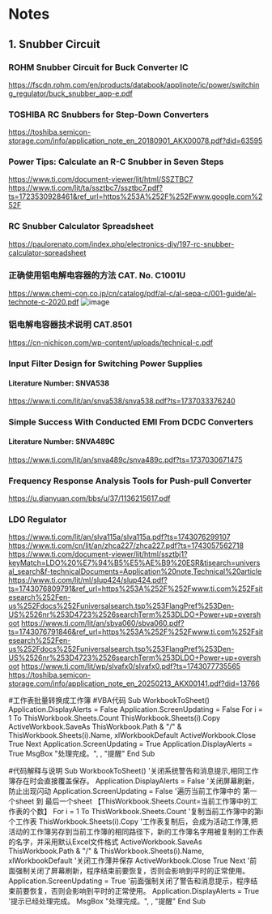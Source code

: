 # Notes
##  1. Snubber Circuit
### ROHM Snubber Circuit for Buck Converter IC 
https://fscdn.rohm.com/en/products/databook/applinote/ic/power/switching_regulator/buck_snubber_app-e.pdf
### TOSHIBA RC Snubbers for Step-Down Converters
https://toshiba.semicon-storage.com/info/application_note_en_20180901_AKX00078.pdf?did=63595
### Power Tips: Calculate an R-C Snubber in Seven Steps
https://www.ti.com/document-viewer/lit/html/SSZTBC7  
https://www.ti.com/lit/ta/ssztbc7/ssztbc7.pdf?ts=1723530928461&ref_url=https%253A%252F%252Fwww.google.com%252F
### RC Snubber Calculator Spreadsheet
https://paulorenato.com/index.php/electronics-diy/197-rc-snubber-calculator-spreadsheet
### 正确使用铝电解电容器的方法 CAT. No. C1001U
https://www.chemi-con.co.jp/cn/catalog/pdf/al-c/al-sepa-c/001-guide/al-technote-c-2020.pdf
![image](https://github.com/user-attachments/assets/ccb843df-946b-407f-a986-8424f3295e78)
### 铝电解电容器技术说明 CAT.8501
https://cn-nichicon.com/wp-content/uploads/technical-c.pdf
### Input Filter Design for Switching Power Supplies
#### Literature Number: SNVA538
https://www.ti.com/lit/an/snva538/snva538.pdf?ts=1737033376240
### Simple Success With Conducted EMI From DCDC Converters
#### Literature Number: SNVA489C
https://www.ti.com/lit/an/snva489c/snva489c.pdf?ts=1737030671475
### Frequency Response Analysis Tools for Push-pull Converter
https://u.dianyuan.com/bbs/u/37/1136215617.pdf
### LDO Regulator
https://www.ti.com/lit/an/slva115a/slva115a.pdf?ts=1743076299107
https://www.ti.com/cn/lit/an/zhca227/zhca227.pdf?ts=1743057562718
https://www.ti.com/document-viewer/lit/html/ssztbj1?keyMatch=LDO%20%E7%94%B5%E5%AE%B9%20ESR&tisearch=universal_search&f-technicalDocuments=Application%20note,Technical%20article
https://www.ti.com/lit/ml/slup424/slup424.pdf?ts=1743076809791&ref_url=https%253A%252F%252Fwww.ti.com%252Fsitesearch%252Fen-us%252Fdocs%252Funiversalsearch.tsp%253FlangPref%253Den-US%2526nr%253D4723%2526searchTerm%253DLDO+Power+up+overshoot
https://www.ti.com/lit/an/sbva060/sbva060.pdf?ts=1743076791846&ref_url=https%253A%252F%252Fwww.ti.com%252Fsitesearch%252Fen-us%252Fdocs%252Funiversalsearch.tsp%253FlangPref%253Den-US%2526nr%253D4723%2526searchTerm%253DLDO+Power+up+overshoot
https://www.ti.com/lit/wp/slvafx0/slvafx0.pdf?ts=1743077735565
https://toshiba.semicon-storage.com/info/application_note_en_20250213_AKX00141.pdf?did=13766

#工作表批量转换成工作簿
#VBA代码
Sub WorkbookToSheet()
     Application.DisplayAlerts = False
      Application.ScreenUpdating = False
      For i = 1 To ThisWorkbook.Sheets.Count
           ThisWorkbook.Sheets(i).Copy
          ActiveWorkbook.SaveAs ThisWorkbook.Path & "/" & ThisWorkbook.Sheets(i).Name, xlWorkbookDefault
           ActiveWorkbook.Close True
      Next
      Application.ScreenUpdating = True
    Application.DisplayAlerts = True
    MsgBox "处理完成。", , "提醒"
End Sub

#代码解释与说明
Sub WorkbookToSheet()
    '关闭系统警告和消息提示,相同工作簿存在时会直接覆盖保存。
     Application.DisplayAlerts = False
    '关闭屏幕刷新，防止出现闪动
     Application.ScreenUpdating = False
     '遍历当前工作簿中的 第一个sheet 到 最后一个sheet 【ThisWorkbook.Sheets.Count=当前工作簿中的工作表的个数】
     For i = 1 To ThisWorkbook.Sheets.Count
        '复制当前工作簿中的第i个工作表
         ThisWorkbook.Sheets(i).Copy
        '工作表复制后，会成为活动工作薄,把活动的工作簿另存到当前工作簿的相同路径下，新的工作簿名字用被复制的工作表的名字，并采用默认Excel文件格式
         ActiveWorkbook.SaveAs ThisWorkbook.Path & "/" & ThisWorkbook.Sheets(i).Name, xlWorkbookDefault
        '关闭工作薄并保存
         ActiveWorkbook.Close True
    Next
    '前面强制关闭了屏幕刷新，程序结束前要恢复，否则会影响到平时的正常使用。
    Application.ScreenUpdating = True
    '前面强制关闭了警告和消息提示，程序结束前要恢复，否则会影响到平时的正常使用。
    Application.DisplayAlerts = True
    '提示已经处理完成。
    MsgBox "处理完成。", , "提醒"
End Sub
